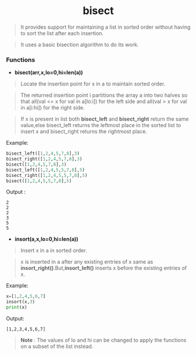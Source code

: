 <h1 align="center">bisect</h1>

> It provides support for maintaining a list in sorted order without having to sort the list after each insertion.

> It uses a basic bisection algorithm to do its work.

### Functions 

* **bisect(arr,x,lo=0,hi=len(a))**

>Locate the insertion point for x in a to maintain sorted order.

>The returned insertion point i partitions the array a into two halves so that all(val <= x for val in a[lo:i]) for the left side and all(val > x for val in a[i:hi]) for the right side.

>If x is present in list both **bisect_left** and **bisect_right** return the same value,else bisect_left returns the leftmost place in the sorted list to insert x and bisect_right returns the rightmost place.

Example:
```python
bisect_left([1,2,4,5,7,8],3)
bisect_right([1,2,4,5,7,8],3)
bisect([1,2,4,5,7,8],3)
bisect_left([1,2,4,5,5,7,8],5)
bisect_right([1,2,4,5,5,7,8],5)
bisect([1,2,4,5,5,7,8],5)    
```

Output :
```
2
2
2
3
5
5
```

* **insort(a,x,lo=0,hi=len(a))**
>Insert x in a in sorted order.

>x is inserted in a after any existing entries of x same as **insort_right()**.But,**insort_left()** inserts x before the existing entries of x.

Example:
```python
x=[1,2,4,5,6,7]
insort(x,3)
print(x)
```
Output:
```
[1,2,3,4,5,6,7]
```
> **Note** : The values of lo and hi can be changed to apply the functions on a subset of the list instead.
